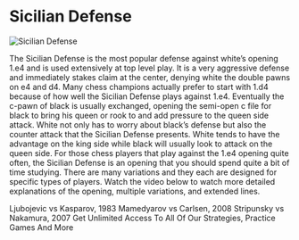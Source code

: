 # Sicilian Defense

![Sicilian Defense](https://www.thechesswebsite.com/wp-content/uploads/2012/07/sicilian-big.jpg)


The Sicilian Defense is the most popular defense against white’s opening 1.e4 and is used extensively at top level play. It is a very aggressive defense and immediately stakes claim at the center, denying white the double pawns on e4 and d4. Many chess champions actually prefer to start with 1.d4 because of how well the Sicilian Defense plays against 1.e4.
Eventually the c-pawn of black is usually exchanged, opening the semi-open c file for black to bring his queen or rook to and add pressure to the queen side attack.
White not only has to worry about black’s defense but also the counter attack that the Sicilian Defense presents. White tends to have the advantage on the king side while black will usually look to attack on the queen side.
For those chess players that play against the 1.e4 opening quite often, the Sicilian Defense is an opening that you should spend quite a bit of time studying. There are many variations and they each are designed for specific types of players.
Watch the video below to watch more detailed explanations of the opening, multiple variations, and extended lines.
 





Ljubojevic vs Kasparov, 1983
Mamedyarov vs Carlsen, 2008
Stripunsky vs Nakamura, 2007
Get Unlimited Access To All Of Our Strategies, Practice Games And More
